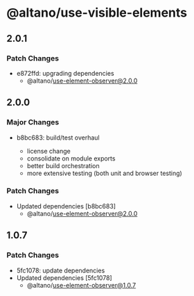 # @altano/use-visible-elements

## 2.0.1

### Patch Changes

- e872ffd: upgrading dependencies
  - @altano/use-element-observer@2.0.0

## 2.0.0

### Major Changes

- b8bc683: build/test overhaul

  - license change
  - consolidate on module exports
  - better build orchestration
  - more extensive testing (both unit and browser testing)

### Patch Changes

- Updated dependencies [b8bc683]
  - @altano/use-element-observer@2.0.0

## 1.0.7

### Patch Changes

- 5fc1078: update dependencies
- Updated dependencies [5fc1078]
  - @altano/use-element-observer@1.0.7
